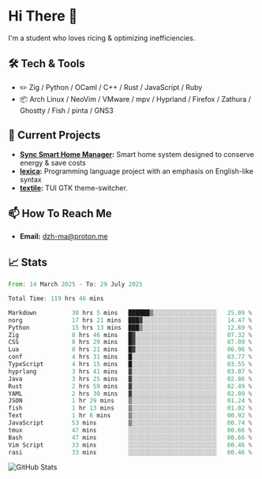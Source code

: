 # Hi There 👋
I'm a student who loves ricing & optimizing inefficiencies.
## 🛠️ Tech & Tools
- ✏️  Zig / Python / OCaml / C++ / Rust / JavaScript / Ruby
- 📦 Arch Linux / NeoVim / VMware / mpv / Hyprland / Firefox / Zathura / Ghostty / Fish / pinta / GNS3
## 🔭 Current Projects
- **[Sync Smart Home Manager](https://github.com/dzh-ma/sync):** Smart home system designed to conserve energy & save costs
- **[lexica](https://github.com/dzh-ma/lexica):** Programming language project with an emphasis on English-like syntax
- **[textile](https://github.com/dzh-ma/textile):** TUI GTK theme-switcher.
## 📫 How To Reach Me
- **Email:** [dzh-ma@proton.me](mailto:dzh-ma@proton.me)
## 📈 Stats
<!--START_SECTION:waka-->

```rust
From: 14 March 2025 - To: 29 July 2025

Total Time: 119 hrs 46 mins

Markdown          30 hrs 5 mins   ██████▒░░░░░░░░░░░░░░░░░░   25.09 %
norg              17 hrs 21 mins  ███▓░░░░░░░░░░░░░░░░░░░░░   14.47 %
Python            15 hrs 13 mins  ███▒░░░░░░░░░░░░░░░░░░░░░   12.69 %
Zig               8 hrs 46 mins   █▓░░░░░░░░░░░░░░░░░░░░░░░   07.32 %
CSS               8 hrs 29 mins   █▓░░░░░░░░░░░░░░░░░░░░░░░   07.09 %
Lua               8 hrs 21 mins   █▓░░░░░░░░░░░░░░░░░░░░░░░   06.96 %
conf              4 hrs 31 mins   █░░░░░░░░░░░░░░░░░░░░░░░░   03.77 %
TypeScript        4 hrs 15 mins   █░░░░░░░░░░░░░░░░░░░░░░░░   03.55 %
hyprlang          3 hrs 41 mins   ▓░░░░░░░░░░░░░░░░░░░░░░░░   03.07 %
Java              3 hrs 25 mins   ▓░░░░░░░░░░░░░░░░░░░░░░░░   02.86 %
Rust              2 hrs 59 mins   ▓░░░░░░░░░░░░░░░░░░░░░░░░   02.49 %
YAML              2 hrs 30 mins   ▓░░░░░░░░░░░░░░░░░░░░░░░░   02.09 %
JSON              1 hr 29 mins    ▒░░░░░░░░░░░░░░░░░░░░░░░░   01.24 %
fish              1 hr 13 mins    ▒░░░░░░░░░░░░░░░░░░░░░░░░   01.02 %
Text              1 hr 6 mins     ▒░░░░░░░░░░░░░░░░░░░░░░░░   00.92 %
JavaScript        53 mins         ▒░░░░░░░░░░░░░░░░░░░░░░░░   00.74 %
tmux              47 mins         ░░░░░░░░░░░░░░░░░░░░░░░░░   00.66 %
Bash              47 mins         ░░░░░░░░░░░░░░░░░░░░░░░░░   00.66 %
Vim Script        33 mins         ░░░░░░░░░░░░░░░░░░░░░░░░░   00.46 %
rasi              33 mins         ░░░░░░░░░░░░░░░░░░░░░░░░░   00.46 %
```

<!--END_SECTION:waka-->

![GitHub Stats](https://github-readme-stats.vercel.app/api?username=dzh-ma&show_icons=true&theme=transparent)
